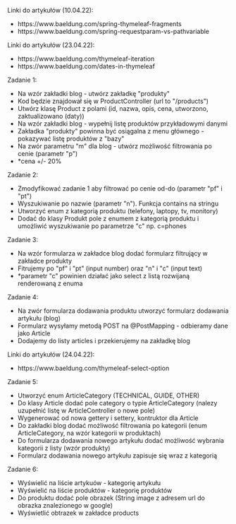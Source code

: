 Linki do artykułów (10.04.22):
<ul>
<li>https://www.baeldung.com/spring-thymeleaf-fragments</li>
<li>https://www.baeldung.com/spring-requestparam-vs-pathvariable</li>
</ul>
Linki do artykułów (23.04.22):
<ul>
<li>https://www.baeldung.com/thymeleaf-iteration</li>
<li>https://www.baeldung.com/dates-in-thymeleaf</li>
</ul>
Zadanie 1:
<ul>
<li>Na wzór zakładki blog - utwórz zakładkę "produkty"</li>
<li>Kod będzie znajdował się w ProductController (url to "/products")</li>
<li>Utwórz klasę Product z polami (id, nazwa, opis, cena, utworzono, zaktualizowano (daty))</li>
<li>Na wzór zakładki blog - wypełnij listę produktów przykładowymi danymi</li>
<li>Zakładka "produkty" powinna być osiągalna z menu głównego - pokazywać listę produktów z "bazy"</li>
<li>Na zwór parametru "m" dla blog - utwórz możliwość filtrowania po cenie (parametr "p")</li>
<li>*cena +/- 20%</li>
</ul>
Zadanie 2:
<ul>
<li>Zmodyfikować zadanie 1 aby filtrować po cenie od-do (parametr "pf" i "pt")</li>
<li>Wyszukiwanie po nazwie (parametr "n"). Funkcja contains na stringu</li>
<li>Utworzyć enum z kategorią produktu (telefony, laptopy, tv, monitory)</li>
<li>Dodać do klasy Produkt pole z enumem z kategorią produktu i umożliwić wyszukiwanie po parametrze "c" np. c=phones</li>
</ul>
Zadanie 3:
<ul>
<li>Na wzór formularza w zakładce blog dodać formularz filtrujący w zakładce produkty</li>
<li>Fitrujemy po "pf" i "pt" (input number) oraz "n" i "c" (input text)</li>
<li>*parametr "c" powinien działać jako select z listą rozwijaną renderowaną z enuma</li>
</ul>
Zadanie 4:
<ul>
<li>Na zwór formularza dodawania produktu utworzyć formularz dodawania artykułu (blog)</li>
<li>Formularz wysyłamy metodą POST na @PostMapping - odbieramy dane jako Article</li>
<li>Dodajemy do listy articles i przekierujemy na zakładkę blog</li>
</ul>
Linki do artykułów (24.04.22):
<ul>
<li>https://www.baeldung.com/thymeleaf-select-option</li>
</ul>
Zadanie 5:
<ul>
<li>Utworzyć enum ArticleCategory (TECHNICAL, GUIDE, OTHER)</li>
<li>Do klasy Article dodać pole category o typie ArticleCategory (nalezy uzupełnić listę w ArticleController o nowe pole)</li>
<li>Wygenerować od nowa gettery i settery, kontruktor dla Article</li>
<li>Do zakładki blog dodać możliwość filtrowania po kategorii (enum ArticleCategory, na wzór kategorii w produktach)</li>
<li>Do formularza dodawania nowego artykułu dodać możliwość wybrania kategorii z listy (wzór produkty)</li>
<li>Formularz dodawania nowego artykułu zapisuje się wraz z kategorią</li>
</ul>
Zadanie 6:
<ul>
<li>Wyświelić na liście artykuów - kategorię artykułu</li>
<li>Wyświelić na liście produktów - kategorię produktów</li>
<li>Do produktu dodać pole obrazek (String image z adresem url do obrazka znalezionego w google)</li>
<li>Wyświetlić obtrazek w zakładce products</li>
</ul>
